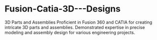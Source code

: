 # Fusion-Catia-3D---Designs
3D Parts and Assemblies
Proficient in Fusion 360 and CATIA for creating intricate 3D parts and assemblies. Demonstrated expertise in precise modeling and assembly design for various engineering projects.
